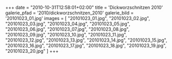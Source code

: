 +++
date = "2010-10-31T12:58:01+02:00"
title = 'Dickworzschnitzen 2010'
galerie_pfad = '2010/dickworzschnitzen_2010'
galerie_bild = '20101023_01.jpg'
images = [
  "20101023_01.jpg",
  "20101023_02.jpg",
  "20101023_03.jpg",
  "20101023_04.jpg",
  "20101023_05.jpg",
  "20101023_06.jpg",
  "20101023_07.jpg",
  "20101023_08.jpg",
  "20101023_09.jpg",
  "20101023_10.jpg",
  "20101023_11.jpg",
  "20101023_12.jpg",
  "20101023_13.jpg",
  "20101023_14.jpg",
  "20101023_15.jpg",
  "20101023_16.jpg",
  "20101023_17.jpg",
  "20101023_18.jpg",
  "20101023_19.jpg",
  "20101023_20.jpg"
]
+++

      